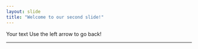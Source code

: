 ```yaml
---
layout: slide
title: "Welcome to our second slide!"
---
```

Your text
Use the left arrow to go back!



****************************************************
